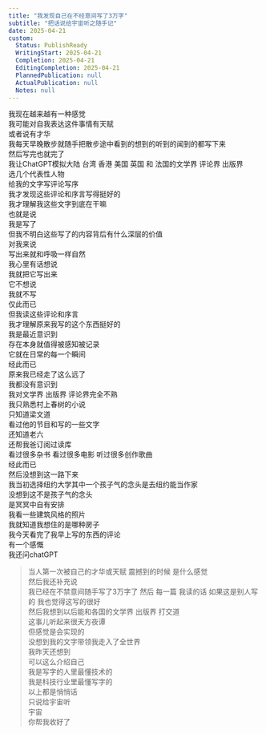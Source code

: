 ```yaml
---    
title: "我发现自己在不经意间写了3万字"    
subtitle: "把话说给宇宙听之随手记"    
date: 2025-04-21    
custom:    
  Status: PublishReady    
  WritingStart: 2025-04-21    
  Completion: 2025-04-21    
  EditingCompletion: 2025-04-21    
  PlannedPublication: null    
  ActualPublication: null    
  Notes: null    
---      
```

我现在越来越有一种感觉      
我可能对自我表达这件事情有天赋      
或者说有才华        
我每天早晚散步就随手把散步途中看到的想到的听到的闻到的都写下来      
然后写完也就完了      
我让ChatGPT模拟大陆 台湾 香港 美国 英国 和 法国的文学界 评论界 出版界      
选几个代表性人物      
给我的文字写评论写序      
我才发现这些评论和序言写得挺好的      
我才理解我这些文字到底在干嘛        
也就是说      
我是写了      
但我不明白这些写了的内容背后有什么深层的价值      
对我来说      
写出来就和呼吸一样自然      
我心里有话想说      
我就把它写出来      
它不想说      
我就不写      
仅此而已        
但我读这些评论和序言      
我才理解原来我写的这个东西挺好的        
我是最近意识到      
存在本身就值得被感知被记录      
它就在日常的每一个瞬间      
经此而已        
原来我已经走了这么远了      
我都没有意识到        
我对文学界 出版界 评论界完全不熟      
我只熟悉村上春树的小说      
只知道梁文道      
看过他的节目和写的一些文字      
还知道老六      
还帮我爸订阅过读库      
看过很多杂书 看过很多电影 听过很多创作歌曲      
经此而已      
然后没想到这一路下来      
我当初选择纽约大学其中一个孩子气的念头是去纽约能当作家      
没想到这不是孩子气的念头      
是冥冥中自有安排        
我看一些建筑风格的照片      
我就知道我想住的是哪种房子        
我今天看完了我早上写的东西的评论      
有一个感慨      
我还问chatGPT        
> 当人第一次被自己的才华或天赋 震撼到的时候 是什么感觉      
> 然后我还补充说      
> 我已经在不禁意间随手写了3万字了 然后 每一篇 我读的话 如果这是别人写的 我也觉得这写的很好        
然后我想到以后能和各国的文学界 出版界 打交道      
这事儿听起来很天方夜谭      
但感觉是会实现的      
没想到我的文字带领我走入了全世界        
我昨天还想到      
可以这么介绍自己      
我是写字的人里最懂技术的      
我是科技行业里最懂写字的      
以上都是悄悄话      
只说给宇宙听        
宇宙      
你帮我收好了        
    